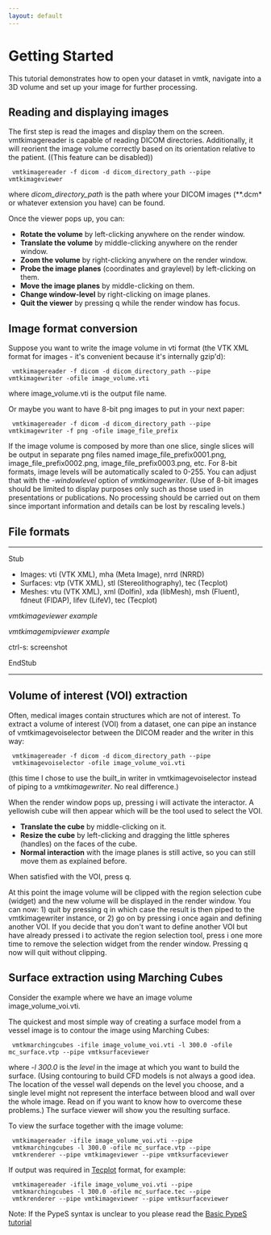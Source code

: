 ```yaml
---
layout: default
---
```


Getting Started
===============

This tutorial demonstrates how to open your dataset in vmtk, navigate into a 3D volume and set up your image for further processing.

## Reading and displaying images

The first step is read the images and display them on the screen. vmtkimagereader is capable of reading DICOM directories. Additionally, it will reorient the image volume correctly based on its orientation relative to the patient. ((This feature can be disabled))

     vmtkimagereader -f dicom -d dicom_directory_path --pipe vmtkimageviewer

where *dicom_directory_path* is the path where your DICOM images (**.dcm* or whatever extension you have) can be found.

Once the viewer pops up, you can:

+ **Rotate the volume** by left-clicking anywhere on the render window.
+ **Translate the volume** by middle-clicking anywhere on the render window.
+ **Zoom the volume** by right-clicking anywhere on the render window.
+ **Probe the image planes** (coordinates and graylevel) by left-clicking on them.
+ **Move the image planes** by middle-clicking on them.
+ **Change window-level** by right-clicking on image planes.
+ **Quit the viewer** by pressing q while the render window has focus.

## Image format conversion

Suppose you want to write the image volume in vti format (the VTK XML format for images - it's convenient because it's internally gzip'd):

     vmtkimagereader -f dicom -d dicom_directory_path --pipe vmtkimagewriter -ofile image_volume.vti

where image_volume.vti is the output file name.

Or maybe you want to have 8-bit png images to put in your next paper:

     vmtkimagereader -f dicom -d dicom_directory_path --pipe vmtkimagewriter -f png -ofile image_file_prefix

If the image volume is composed by more than one slice, single slices will be output in separate png files named image_file_prefix0001.png, image_file_prefix0002.png, image_file_prefix0003.png, etc. For 8-bit formats, image levels will be automatically scaled to 0-255. You can adjust that with the *-windowlevel* option of *vmtkimagewriter*. (Use of 8-bit images should be limited to display purposes only such as those used in presentations or publications. No processing should be carried out on them since important information and details can be lost by rescaling levels.) 

## File formats
---

Stub

+ Images: vti (VTK XML), mha (Meta Image), nrrd (NRRD)
+ Surfaces: vtp (VTK XML), stl (Stereolithography), tec (Tecplot)
+ Meshes: vtu (VTK XML), xml (Dolfin), xda (libMesh), msh (Fluent), fdneut (FIDAP), lifev (LifeV), tec (Tecplot) 

*vmtkimageviewer example*

*vmtkimagemipviewer example*

ctrl-s: screenshot

EndStub

---

## Volume of interest (VOI) extraction

Often, medical images contain structures which are not of interest. To extract a volume of interest (VOI) from a dataset, one can pipe an instance of vmtkimagevoiselector between the DICOM reader and the writer in this way:

     vmtkimagereader -f dicom -d dicom_directory_path --pipe 
     vmtkimagevoiselector -ofile image_volume_voi.vti

(this time I chose to use the built_in writer in vmtkimagevoiselector instead of piping to a *vmtkimagewriter*. No real difference.)

When the render window pops up, pressing i will activate the interactor. A yellowish cube will then appear which will be the tool used to select the VOI.

+ **Translate the cube** by middle-clicking on it.
+ **Resize the cube** by left-clicking and dragging the little spheres (handles) on the faces of the cube.
+ **Normal interaction** with the image planes is still active, so you can still move them as explained before.

When satisfied with the VOI, press q.

At this point the image volume will be clipped with the region selection cube (widget) and the new volume will be displayed in the render window. You can now: 1) quit by pressing q in which case the result is then piped to the vmtkimagewriter instance, or 2) go on by pressing i once again and defining another VOI. If you decide that you don't want to define another VOI but have already pressed i to activate the region selection tool, press i one more time to remove the selection widget from the render window. Pressing q now will quit without clipping.

## Surface extraction using Marching Cubes

Consider the example where we have an image volume image_volume_voi.vti.

The quickest and most simple way of creating a surface model from a vessel image is to contour the image using Marching Cubes:

     vmtkmarchingcubes -ifile image_volume_voi.vti -l 300.0 -ofile mc_surface.vtp --pipe vmtksurfaceviewer 

where *-l 300.0* is the *level* in the image at which you want to build the surface. (Using contouring to build CFD models is not always a good idea. The location of the vessel wall depends on the level you choose, and a single level might not represent the interface between blood and wall over the whole image. Read on if you want to know how to overcome these problems.) The surface viewer will show you the resulting surface.

To view the surface together with the image volume:

     vmtkimagereader -ifile image_volume_voi.vti --pipe
     vmtkmarchingcubes -l 300.0 -ofile mc_surface.vtp --pipe
     vmtkrenderer --pipe vmtkimageviewer --pipe vmtksurfaceviewer

If output was required in [Tecplot](http://www.tecplot.com/) format, for example:

     vmtkimagereader -ifile image_volume_voi.vti --pipe
     vmtkmarchingcubes -l 300.0 -ofile mc_surface.tec --pipe
     vmtkrenderer --pipe vmtkimageviewer --pipe vmtksurfaceviewer

Note: If the PypeS syntax is unclear to you please read the [Basic PypeS tutorial](http://www.vmtk.org/Tutorials/PypesBasic)
